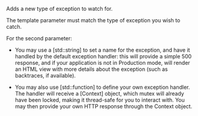 Adds a new type of exception to watch for.

The template parameter must match the type of exception you wish to catch.

For the second parameter:

- You may use a [std::string] to set a name for the exception, and have it handled by the default exception handler: this will provide a simple 500 response, and if your application is not in Production mode, will render an HTML view with more details about the exception (such as backtraces, if available).

- You may also use [std::function] to define your own exception handler. The handler will receive a [Context] object, which mutex will already have been locked, making it thread-safe for you to interact with. You may then provide your own HTTP response through the Context object.

